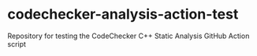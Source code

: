 # codechecker-analysis-action-test
Repository for testing the CodeChecker C++ Static Analysis GitHub Action script
